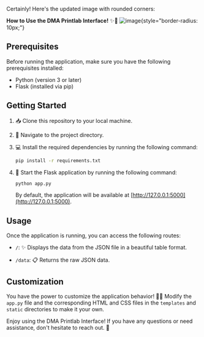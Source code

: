 Certainly! Here's the updated image with rounded corners:

**How to Use the DMA Printlab Interface!** ✨🚀
![image](https://github.com/jardondaful/dma_status_interface_flask/assets/68207907/01fa9d46-6090-4d4d-a8b0-d2698874d2b3){style="border-radius: 10px;"}

## Prerequisites

Before running the application, make sure you have the following prerequisites installed:

- Python (version 3 or later)
- Flask (installed via pip)

## Getting Started

1. 📥 Clone this repository to your local machine.

2. 📂 Navigate to the project directory.

3. 💻 Install the required dependencies by running the following command:

   ```bash
   pip install -r requirements.txt
   ```

4. 🚀 Start the Flask application by running the following command:

   ```python
   python app.py
   ```

   By default, the application will be available at [http://127.0.0.1:5000](http://127.0.0.1:5000).

## Usage

Once the application is running, you can access the following routes:

- `/`: ✨ Displays the data from the JSON file in a beautiful table format.

- `/data`: 📋 Returns the raw JSON data.

## Customization

You have the power to customize the application behavior! 🎨✨ Modify the `app.py` file and the corresponding HTML and CSS files in the `templates` and `static` directories to make it your own.

Enjoy using the DMA Printlab Interface! If you have any questions or need assistance, don't hesitate to reach out. 🌟

